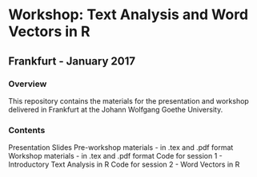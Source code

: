 # Workshop: Text Analysis and Word Vectors in R
## Frankfurt - January 2017

### Overview
This repository contains the materials for the presentation and workshop delivered in Frankfurt at
the Johann Wolfgang Goethe University.

### Contents
Presentation Slides
Pre-workshop materials - in .tex and .pdf format
Workshop materials - in .tex and .pdf format
Code for session 1 - Introductory Text Analysis in R
Code for session 2 - Word Vectors in R
